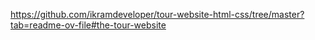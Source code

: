 https://github.com/ikramdeveloper/tour-website-html-css/tree/master?tab=readme-ov-file#the-tour-website
